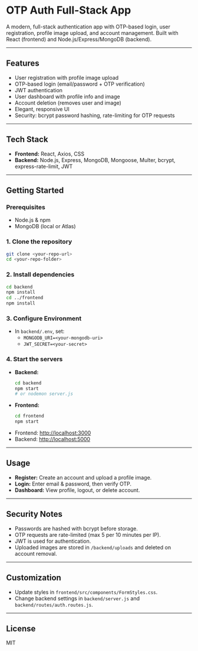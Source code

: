 # OTP Auth Full-Stack App

A modern, full-stack authentication app with OTP-based login, user registration, profile image upload, and account management. Built with React (frontend) and Node.js/Express/MongoDB (backend).

---

## Features
- User registration with profile image upload
- OTP-based login (email/password + OTP verification)
- JWT authentication
- User dashboard with profile info and image
- Account deletion (removes user and image)
- Elegant, responsive UI
- Security: bcrypt password hashing, rate-limiting for OTP requests

---

## Tech Stack
- **Frontend:** React, Axios, CSS
- **Backend:** Node.js, Express, MongoDB, Mongoose, Multer, bcrypt, express-rate-limit, JWT

---

## Getting Started

### Prerequisites
- Node.js & npm
- MongoDB (local or Atlas)

### 1. Clone the repository
```bash
git clone <your-repo-url>
cd <your-repo-folder>
```

### 2. Install dependencies
```bash
cd backend
npm install
cd ../frontend
npm install
```

### 3. Configure Environment
- In `backend/.env`, set:
  - `MONGODB_URI=<your-mongodb-uri>`
  - `JWT_SECRET=<your-secret>`

### 4. Start the servers
- **Backend:**
  ```bash
  cd backend
  npm start
  # or nodemon server.js
  ```
- **Frontend:**
  ```bash
  cd frontend
  npm start
  ```
- Frontend: [http://localhost:3000](http://localhost:3000)
- Backend: [http://localhost:5000](http://localhost:5000)

---

## Usage
- **Register:** Create an account and upload a profile image.
- **Login:** Enter email & password, then verify OTP.
- **Dashboard:** View profile, logout, or delete account.

---

## Security Notes
- Passwords are hashed with bcrypt before storage.
- OTP requests are rate-limited (max 5 per 10 minutes per IP).
- JWT is used for authentication.
- Uploaded images are stored in `/backend/uploads` and deleted on account removal.

---

## Customization
- Update styles in `frontend/src/components/FormStyles.css`.
- Change backend settings in `backend/server.js` and `backend/routes/auth.routes.js`.

---

## License
MIT 